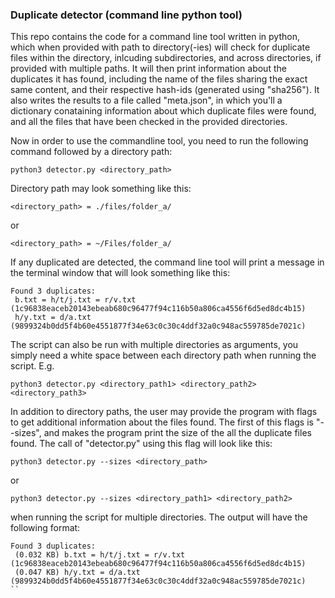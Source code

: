 ### Duplicate detector (command line python tool)
This repo contains the code for a command line tool written in python, which when provided with path to directory(-ies) will check for duplicate files within the directory, inlcuding subdirectories, and across directories, if provided with multiple paths. It will then print information about the duplicates it has found,
including the name of the files sharing the exact same content, and their respective hash-ids (generated using "sha256"). It also writes the results to a file called "meta.json", in which you'll a dictionary conataining information about which duplicate files were found, and all the files that have been checked in the provided directories. 

Now in order to use the commandline tool, you need to run the following command followed by a directory path: 
```
python3 detector.py <directory_path>
```

Directory path may look something like this: 
```
<directory_path> = ./files/folder_a/
```
or 
```
<directory_path> = ~/Files/folder_a/
```

If any duplicated are detected, the command line tool will print a message in the terminal window that will look something like this:

```
Found 3 duplicates:
 b.txt = h/t/j.txt = r/v.txt (1c96838eaceb20143ebeab680c96477f94c116b50a806ca4556f6d5ed8dc4b15)
 h/y.txt = d/a.txt (9899324b0dd5f4b60e4551877f34e63c0c30c4ddf32a0c948ac559785de7021c)
```

The script can also be run with multiple directories as arguments, you simply need a white space between each directory path when running the script. E.g.
```
python3 detector.py <directory_path1> <directory_path2> <directory_path3>
```

In addition to directory paths, the user may provide the program with flags to get additional information about the files found. The first of this flags is "--sizes", and makes the program print the size of the all the duplicate files found. The call of "detector.py" using this flag will look like this: 
```
python3 detector.py --sizes <directory_path>
```
or
```
python3 detector.py --sizes <directory_path1> <directory_path2>
```

when running the script for multiple directories. The output will have the following format: 
```
Found 3 duplicates:
 (0.032 KB) b.txt = h/t/j.txt = r/v.txt (1c96838eaceb20143ebeab680c96477f94c116b50a806ca4556f6d5ed8dc4b15)
 (0.047 KB) h/y.txt = d/a.txt (9899324b0dd5f4b60e4551877f34e63c0c30c4ddf32a0c948ac559785de7021c)
``


